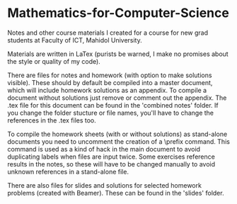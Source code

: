 # Mathematics-for-Computer-Science
Notes and other course materials I created for a course for new grad students at Faculty of ICT, Mahidol University.

Materials are written in LaTex (purists be warned, I make no promises about the style or quality of my code). 

There are files for notes and homework (with option to make solutions visible). These should by default be compiled into a master document, 
which will include homework solutions as an appendix. To compile a document without solutions just remove or comment out the appendix.
The .tex file for this document can be found in the 'combined notes' folder. If you change the folder stucture or file names, you'll have to change the references
in the .tex files too.

To compile the homework sheets (with or without solutions) as stand-alone documents you need to uncomment the creation of a \prefix command.
This command is used as a kind of hack in the main document to avoid duplicating labels when files are input twice.
Some exercises reference results in the notes, so these will have to be changed manually to avoid unknown references in a stand-alone file.

There are also files for slides and solutions for selected homework problems (created with Beamer). These can be found in the 'slides' folder.
